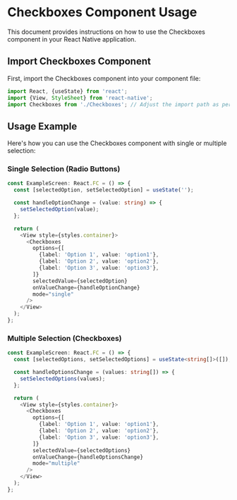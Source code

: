 # Checkboxes Component Usage

This document provides instructions on how to use the Checkboxes component in your React Native application.

## Import Checkboxes Component

First, import the Checkboxes component into your component file:

```typescript
import React, {useState} from 'react';
import {View, StyleSheet} from 'react-native';
import Checkboxes from './Checkboxes'; // Adjust the import path as per your project structure
```

## Usage Example

Here's how you can use the Checkboxes component with single or multiple selection:

### Single Selection (Radio Buttons)

```typescript
const ExampleScreen: React.FC = () => {
  const [selectedOption, setSelectedOption] = useState('');

  const handleOptionChange = (value: string) => {
    setSelectedOption(value);
  };

  return (
    <View style={styles.container}>
      <Checkboxes
        options={[
          {label: 'Option 1', value: 'option1'},
          {label: 'Option 2', value: 'option2'},
          {label: 'Option 3', value: 'option3'},
        ]}
        selectedValue={selectedOption}
        onValueChange={handleOptionChange}
        mode="single"
      />
    </View>
  );
};
```

### Multiple Selection (Checkboxes)

```typescript
const ExampleScreen: React.FC = () => {
  const [selectedOptions, setSelectedOptions] = useState<string[]>([]);

  const handleOptionsChange = (values: string[]) => {
    setSelectedOptions(values);
  };

  return (
    <View style={styles.container}>
      <Checkboxes
        options={[
          {label: 'Option 1', value: 'option1'},
          {label: 'Option 2', value: 'option2'},
          {label: 'Option 3', value: 'option3'},
        ]}
        selectedValue={selectedOptions}
        onValueChange={handleOptionsChange}
        mode="multiple"
      />
    </View>
  );
};
```
